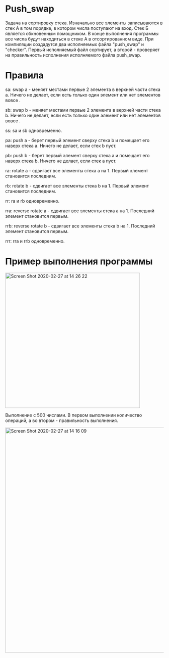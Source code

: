 # Push_swap

Задача на сортировку стека. Изначально все элементы записываются в стек А в том порядке, в котором числа поступают на вход. Стек Б является обкновенным помощником. В конце выполнения программы все числа будут находиться в стеке А в отсортированном виде. При компиляции создадутся два исполняемых файла "push_swap" и "checker". Первый исполняемый файл сортирует, а второй - проверяет на правильность исполнения исполняемого файла push_swap.

# Правила

sa: swap a - меняет местами первые 2 элемента в верхней части стека a. Ничего не делает, если есть только один элемент или нет элементов вовсе .

sb: swap b - меняет местами первые 2 элемента в верхней части стека b. Ничего не делает, если есть только один элемент или нет элементов вовсе .

ss: sa и sb одновременно.

pa: push a - берет первый элемент сверху стека b и помещает его наверх стека a. Ничего не делает, если стек b пуст.

pb: push b - берет первый элемент сверху стека a и помещает его наверх стека b. Ничего не делает, если стек a пуст.

ra: rotate a - сдвигает все элементы стека a на 1. Первый элемент становится последним.

rb: rotate b - сдвигает все элементы стека b на 1. Первый элемент становится последним.

rr: ra и rb одновременно.

rra: reverse rotate a - сдвигает все элементы стека a на 1. Последний элемент становится первым.

rrb: reverse rotate b - сдвигает все элементы стека b на 1. Последний элемент становится первым.

rrr: rra и rrb одновременно.

# Пример выполнения программы

<img width="428" alt="Screen Shot 2020-02-27 at 14 26 22" src="https://user-images.githubusercontent.com/61384057/75440642-0852f200-5954-11ea-95e4-ab327b4c58d3.png">

Выполнение с 500 числами. В первом выполнении количество операций, а во втором - правильность выполнения.

<img width="713" alt="Screen Shot 2020-02-27 at 14 16 09" src="https://user-images.githubusercontent.com/61384057/75439954-b362ac00-5952-11ea-8d64-324d510ad467.png">
